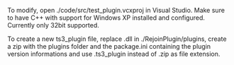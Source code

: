 To modify, open ./code/src/test_plugin.vcxproj in Visual Studio. Make sure to have C++ with support for Windows XP installed and configured.
Currently only 32bit supported.

To create a new ts3_plugin file, replace .dll in ./RejoinPlugin/plugins, create a zip with the plugins folder and the package.ini containing the plugin version informations and use .ts3_plugin instead of .zip as file extension.